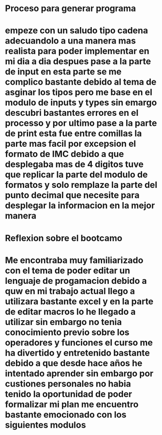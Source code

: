 
# Proceso para generar programa
# empeze con un saludo tipo cadena adecuandolo a una manera mas realista para poder implementar en mi dia a dia despues pase a la parte de input en esta parte se me complico bastante debido al tema de asginar los tipos pero me base en el modulo de inputs y types sin emargo descubri bastantes errores en el processo y por ultimo pase a la parte de print esta fue entre comillas la parte mas facil por excepsion el formato de IMC debido a que desplegaba mas de 4 digitos tuve que replicar la parte del modulo de formatos y solo remplaze la parte del  punto decimal que necesite para desplegar la informacion en la mejor manera

# Reflexion sobre el bootcamo
# Me encontraba muy familiarizado con el tema de poder editar un lenguaje de progamacion debido a quw en mi trabajo actual llego a utilizara bastante excel y en la parte de editar macros lo he llegado a utilizar sin embargo no tenia conocimiento previo sobre los operadores y funciones el curso me ha divertido y entretenido bastante debido a que desde hace años he intentado aprender sin embargo por custiones personales no habia tenido la oportunidad de poder formalizar mi plan me encuentro bastante emocionado con los siguientes modulos


